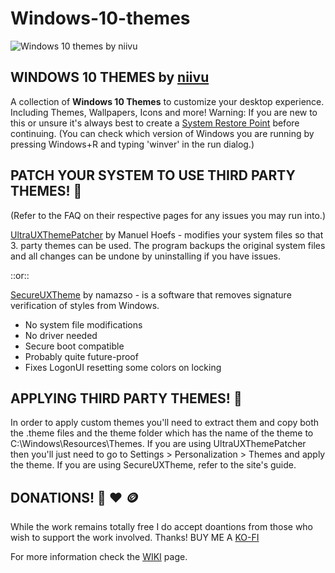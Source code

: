 # Windows-10-themes

![Windows 10 themes by niivu](https://user-images.githubusercontent.com/32079142/168134840-b5b9de9f-6f41-40c7-9ff4-06977d5127ca.png)

## WINDOWS 10 THEMES by [niivu](https://www.deviantart.com/niivu)
A collection of 	**Windows 10 Themes** to customize your desktop experience.  Including Themes, Wallpapers, Icons and more!
Warning:  If you are new to this or unsure it's always best to create a [System Restore Point](https://www.sciencedirect.com/topics/computer-science/system-restore-point#:~:text=A%20system%20restore%20point%20is,of%20the%20System%20Properties%20window.) before continuing.
(You can check which version of Windows you are running by pressing Windows+R and typing 'winver' in the run dialog.)

## PATCH YOUR SYSTEM TO USE THIRD PARTY THEMES! 🚧
(Refer to the FAQ on their respective pages for any issues you may run into.)

[UltraUXThemePatcher](https://mhoefs.eu/software_uxtheme.php?lang=en) by Manuel Hoefs - modifies your system files so that 3. party themes can be used.  The program backups the original system files and all changes can be undone by uninstalling if you have issues.

::or::

[SecureUXTheme](https://github.com/namazso/SecureUxTheme) by namazso - is a software that removes signature verification of styles from Windows.
- No system file modifications
- No driver needed
- Secure boot compatible
- Probably quite future-proof
- Fixes LogonUI resetting some colors on locking

## APPLYING THIRD PARTY THEMES! 🎨
In order to apply custom themes you'll need to extract them and copy both the .theme files and the theme folder which has the name of the theme to C:\Windows\Resources\Themes. If you are using UltraUXThemePatcher then you'll just need to go to Settings > Personalization > Themes and apply the theme. If you are using SecureUXTheme, refer to the site's guide.

## DONATIONS! 🙋 ❤️ 🪙
While the work remains totally free I do accept doantions from those who wish to support the work involved.  Thanks!
BUY ME A [KO-FI](https://ko-fi.com/niivu)

For more information check the [WIKI](https://github.com/niivu/Windows-10-themes/wiki) page.
